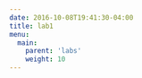 ```yaml
---
date: 2016-10-08T19:41:30-04:00
title: lab1
menu:
  main:
    parent: 'labs'
    weight: 10
---
```

